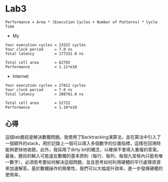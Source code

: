 # Lab3

```
Performance = Area * (Execution Cycles + Number of Patterns) * Cycle Time
```

- My

```
Your execution cycles = 23322 cycles
Your clock period     = 7.0 ns
Total latency         = 177331.0 ns

Total cell area       = 62793
Performance           = 1.11*e10
```

- Internet

```
Your execution cycles = 27812 cycles
Your clock period     = 7.0 ns
Total latency         = 208761.0 ns

Total cell area       = 52722
Performance           = 1.10*e10
```

## 心得


這個lab題目是解決數獨問題。我使用了Backtracking演算法，並在算法中引入了一個額外的stack，用於記錄上一個可以填入多個數字的位置指標，這樣在回溯時能夠更快地收斂。此外，我採用了dirty bit的概念，以確保不會填入重複的答案。最後，題目的輸入可能違反數獨的基本原則（每行、每列、每個九宮格內只能有唯一數字），必須思考要如何解決這個問題，並且思考如何利用硬體的平行處理資源來加速解答。基於數獨操作的簡單性，我們可以大幅提升效率，進一步發揮硬體的使用率。